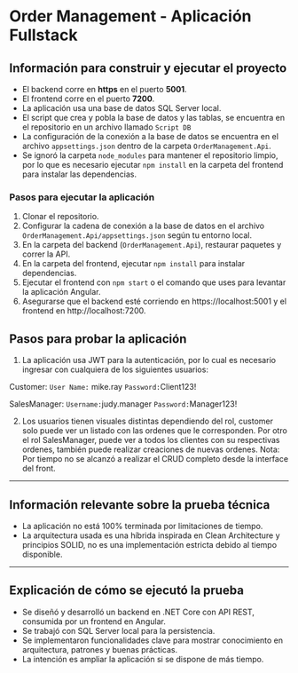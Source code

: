 # Order Management - Aplicación Fullstack

## Información para construir y ejecutar el proyecto

- El backend corre en **https** en el puerto **5001**.
- El frontend corre en el puerto **7200**.
- La aplicación usa una base de datos SQL Server local.
- El script que crea y pobla la base de datos y las tablas, se encuentra en el repositorio en un archivo llamado `Script DB`
- La configuración de la conexión a la base de datos se encuentra en el archivo `appsettings.json` dentro de la carpeta `OrderManagement.Api`.
- Se ignoró la carpeta `node_modules` para mantener el repositorio limpio, por lo que es necesario ejecutar `npm install` en la carpeta del frontend para instalar las dependencias.

### Pasos para ejecutar la aplicación

1. Clonar el repositorio.
2. Configurar la cadena de conexión a la base de datos en el archivo `OrderManagement.Api/appsettings.json` según tu entorno local.
3. En la carpeta del backend (`OrderManagement.Api`), restaurar paquetes y correr la API.
4. En la carpeta del frontend, ejecutar `npm install` para instalar dependencias.
5. Ejecutar el frontend con `npm start` o el comando que uses para levantar la aplicación Angular.
6. Asegurarse que el backend esté corriendo en https://localhost:5001 y el frontend en http://localhost:7200.

## Pasos para probar la aplicación

1. La aplicación usa JWT para la autenticación, por lo cual es necesario ingresar con cualquiera de los siguientes usuarios:
   
Customer: `User Name:` mike.ray `Password:`Client123!

SalesManager: `Username:`judy.manager `Password:`Manager123!

2. Los usuarios tienen visuales distintas dependiendo del rol, customer solo puede ver un listado con las ordenes que le corresponden. Por otro el rol SalesManager, puede ver a todos los clientes con su respectivas ordenes, también puede realizar creaciones de nuevas ordenes.
   Nota: Por tiempo no se alcanzó a realizar el CRUD completo desde la interface del front.

---

## Información relevante sobre la prueba técnica

- La aplicación no está 100% terminada por limitaciones de tiempo.
- La arquitectura usada es una híbrida inspirada en Clean Architecture y principios SOLID, no es una implementación estricta debido al tiempo disponible.

---

## Explicación de cómo se ejecutó la prueba

- Se diseñó y desarrolló un backend en .NET Core con API REST, consumida por un frontend en Angular.
- Se trabajó con SQL Server local para la persistencia.
- Se implementaron funcionalidades clave para mostrar conocimiento en arquitectura, patrones y buenas prácticas.
- La intención es ampliar la aplicación si se dispone de más tiempo.
